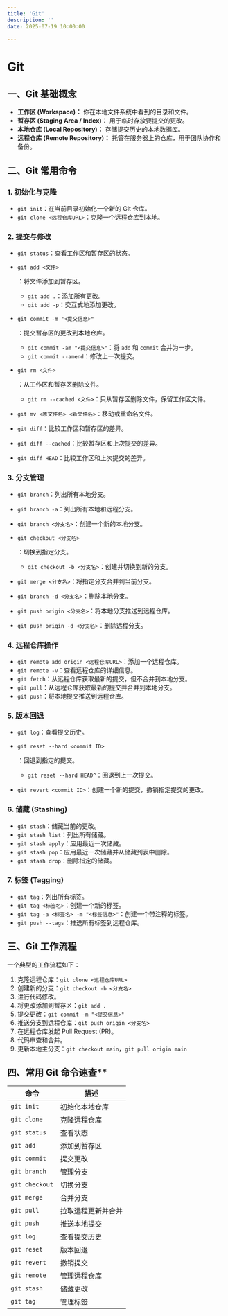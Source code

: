 ```yaml
---
title: 'Git'
description: ''
date: 2025-07-19 10:00:00

---
```

# Git

## **一、Git 基础概念**

- **工作区 (Workspace)：** 你在本地文件系统中看到的目录和文件。
- **暂存区 (Staging Area / Index)：** 用于临时存放要提交的更改。
- **本地仓库 (Local Repository)：** 存储提交历史的本地数据库。
- **远程仓库 (Remote Repository)：** 托管在服务器上的仓库，用于团队协作和备份。

## **二、Git 常用命令**

### **1. 初始化与克隆**

- `git init`：在当前目录初始化一个新的 Git 仓库。
- `git clone <远程仓库URL>`：克隆一个远程仓库到本地。

### **2. 提交与修改**

- `git status`：查看工作区和暂存区的状态。

- ```
  git add <文件>
  ```

  ：将文件添加到暂存区。

  - `git add .`：添加所有更改。
  - `git add -p`：交互式地添加更改。

- ```
  git commit -m "<提交信息>"
  ```

  ：提交暂存区的更改到本地仓库。

  - `git commit -am "<提交信息>"`：将 `add` 和 `commit` 合并为一步。
  - `git commit --amend`：修改上一次提交。

- ```
  git rm <文件>
  ```

  ：从工作区和暂存区删除文件。

  - `git rm --cached <文件>`：只从暂存区删除文件，保留工作区文件。

- `git mv <原文件名> <新文件名>`：移动或重命名文件。

- `git diff`：比较工作区和暂存区的差异。

- `git diff --cached`：比较暂存区和上次提交的差异。

- `git diff HEAD`：比较工作区和上次提交的差异。

### **3. 分支管理**

- `git branch`：列出所有本地分支。

- `git branch -a`：列出所有本地和远程分支。

- `git branch <分支名>`：创建一个新的本地分支。

- ```
  git checkout <分支名>
  ```

  ：切换到指定分支。

  - `git checkout -b <分支名>`：创建并切换到新的分支。

- `git merge <分支名>`：将指定分支合并到当前分支。

- `git branch -d <分支名>`：删除本地分支。

- `git push origin <分支名>`：将本地分支推送到远程仓库。

- `git push origin -d <分支名>`：删除远程分支。

### **4. 远程仓库操作**

- `git remote add origin <远程仓库URL>`：添加一个远程仓库。
- `git remote -v`：查看远程仓库的详细信息。
- `git fetch`：从远程仓库获取最新的提交，但不合并到本地分支。
- `git pull`：从远程仓库获取最新的提交并合并到本地分支。
- `git push`：将本地提交推送到远程仓库。

### **5. 版本回退**

- `git log`：查看提交历史。

- ```
  git reset --hard <commit ID>
  ```

  ：回退到指定的提交。

  - `git reset --hard HEAD^`：回退到上一次提交。

- `git revert <commit ID>`：创建一个新的提交，撤销指定提交的更改。

### **6. 储藏 (Stashing)**

- `git stash`：储藏当前的更改。
- `git stash list`：列出所有储藏。
- `git stash apply`：应用最近一次储藏。
- `git stash pop`：应用最近一次储藏并从储藏列表中删除。
- `git stash drop`：删除指定的储藏。

### **7. 标签 (Tagging)**

- `git tag`：列出所有标签。
- `git tag <标签名>`：创建一个新的标签。
- `git tag -a <标签名> -m "<标签信息>"`：创建一个带注释的标签。
- `git push --tags`：推送所有标签到远程仓库。

## **三、Git 工作流程**

一个典型的工作流程如下：

1. 克隆远程仓库：`git clone <远程仓库URL>`
2. 创建新的分支：`git checkout -b <分支名>`
3. 进行代码修改。
4. 将更改添加到暂存区：`git add .`
5. 提交更改：`git commit -m "<提交信息>"`
6. 推送分支到远程仓库：`git push origin <分支名>`
7. 在远程仓库发起 Pull Request (PR)。
8. 代码审查和合并。
9. 更新本地主分支：`git checkout main`，`git pull origin main`



## 四、常用 Git 命令速查**

| 命令           | 描述               |
| -------------- | ------------------ |
| `git init`     | 初始化本地仓库     |
| `git clone`    | 克隆远程仓库       |
| `git status`   | 查看状态           |
| `git add`      | 添加到暂存区       |
| `git commit`   | 提交更改           |
| `git branch`   | 管理分支           |
| `git checkout` | 切换分支           |
| `git merge`    | 合并分支           |
| `git pull`     | 拉取远程更新并合并 |
| `git push`     | 推送本地提交       |
| `git log`      | 查看提交历史       |
| `git reset`    | 版本回退           |
| `git revert`   | 撤销提交           |
| `git remote`   | 管理远程仓库       |
| `git stash`    | 储藏更改           |
| `git tag`      | 管理标签           |